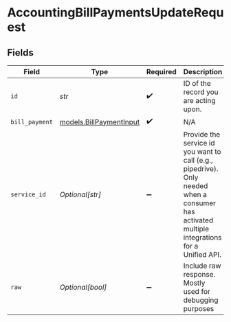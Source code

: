 # AccountingBillPaymentsUpdateRequest


## Fields

| Field                                                                                                                                         | Type                                                                                                                                          | Required                                                                                                                                      | Description                                                                                                                                   | Example                                                                                                                                       |
| --------------------------------------------------------------------------------------------------------------------------------------------- | --------------------------------------------------------------------------------------------------------------------------------------------- | --------------------------------------------------------------------------------------------------------------------------------------------- | --------------------------------------------------------------------------------------------------------------------------------------------- | --------------------------------------------------------------------------------------------------------------------------------------------- |
| `id`                                                                                                                                          | *str*                                                                                                                                         | :heavy_check_mark:                                                                                                                            | ID of the record you are acting upon.                                                                                                         |                                                                                                                                               |
| `bill_payment`                                                                                                                                | [models.BillPaymentInput](../models/billpaymentinput.md)                                                                                      | :heavy_check_mark:                                                                                                                            | N/A                                                                                                                                           |                                                                                                                                               |
| `service_id`                                                                                                                                  | *Optional[str]*                                                                                                                               | :heavy_minus_sign:                                                                                                                            | Provide the service id you want to call (e.g., pipedrive). Only needed when a consumer has activated multiple integrations for a Unified API. | salesforce                                                                                                                                    |
| `raw`                                                                                                                                         | *Optional[bool]*                                                                                                                              | :heavy_minus_sign:                                                                                                                            | Include raw response. Mostly used for debugging purposes                                                                                      |                                                                                                                                               |
